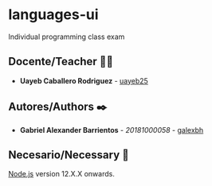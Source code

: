 # languages-ui

Individual programming class exam

## Docente/Teacher 👨‍💻

* **Uayeb Caballero Rodriguez** - [uayeb25](https://github.com/uayeb25)

## Autores/Authors ✒️

* **Gabriel Alexander Barrientos** - *20181000058* - [galexbh](https://github.com/galexbh)

## Necesario/Necessary 📄

[Node.js](https://nodejs.org/es/) version 12.X.X onwards.
